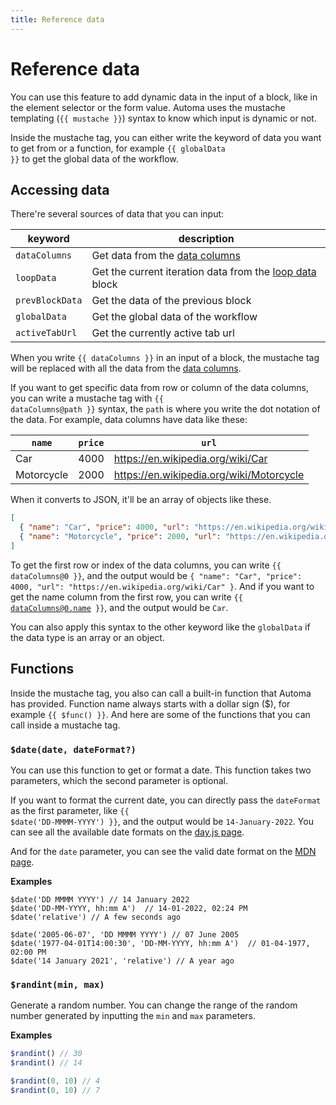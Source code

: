 ```yaml
---
title: Reference data
---
```


# Reference data
You can use this feature to add dynamic data in the input of a block, like in the element selector or the form value. Automa uses the mustache templating (<code v-pre>{{ mustache }}</code>) syntax to know which input is dynamic or not.

Inside the mustache tag, you can either write the keyword of data you want to get from or a function, for example <code v-pre>{{ globalData }}</code> to get the global data of the workflow.

## Accessing data
There're several sources of data that you can input:

| keyword | description |
| --- | --- |
| `dataColumns` | Get data from the [data columns](./data-columns.md) |
| `loopData` | Get the current iteration data from the [loop data](/blocks/loop-data) block |
| `prevBlockData` | Get the data of the previous block |
| `globalData` | Get the global data of the workflow |
| `activeTabUrl` | Get the currently active tab url |

When you write <code v-pre>{{ dataColumns }}</code> in an input of a block, the mustache tag will be replaced with all the data from the [data columns](./data-columns.md).

If you want to get specific data from row or column of the data columns, you can write a mustache tag with <code v-pre>{{ dataColumns@path }}</code> syntax, the `path` is where you write the dot notation of the data. For example, data columns have data like these:

| `name` | `price` | `url` |
| --- | --- | --- |
| Car | 4000 | https://en.wikipedia.org/wiki/Car |
| Motorcycle | 2000 | https://en.wikipedia.org/wiki/Motorcycle |

When it converts to JSON, it'll be an array of objects like these.

```json
[
  { "name": "Car", "price": 4000, "url": "https://en.wikipedia.org/wiki/Car" },
  { "name": "Motorcycle", "price": 2000, "url": "https://en.wikipedia.org/wiki/Motorcycle" }
]
```
To get the first row or index of the data columns, you can write <code v-pre>{{ dataColumns@0 }}</code>, and the output would be `{ "name": "Car", "price": 4000, "url": "https://en.wikipedia.org/wiki/Car" }`. And if you want to get the name column from the first row, you can write <code v-pre>{{ dataColumns@0.name }}</code>, and the output would be `Car`.

You can also apply this syntax to the other keyword like the `globalData` if the data type is an array or an object.

## Functions
Inside the mustache tag, you also can call a built-in function that Automa has provided. Function name always starts with a dollar sign ($), for example <code v-pre>{{ $func() }}</code>. And here are some of the functions that you can call inside a mustache tag.

### `$date(date, dateFormat?)`
You can use this function to get or format a date. This function takes two parameters, which the second parameter is optional. 

If you want to format the current date, you can directly pass the `dateFormat` as the first parameter, like <code v-pre>{{ $date('DD-MMMM-YYYY') }}</code>, and the output would be `14-January-2022`. You can see all the available date formats on the [day.js page](https://day.js.org/docs/en/display/format#list-of-all-available-formats).

And for the `date` parameter, you can see the valid date format on the [MDN page](https://developer.mozilla.org/en-US/docs/Web/HTML/Date_and_time_formats#examples).

**Examples**
```js:no-v-pre
$date('DD MMMM YYYY') // 14 January 2022
$date('DD-MM-YYYY, hh:mm A')  // 14-01-2022, 02:24 PM
$date('relative') // A few seconds ago

$date('2005-06-07', 'DD MMMM YYYY') // 07 June 2005
$date('1977-04-01T14:00:30', 'DD-MM-YYYY, hh:mm A')  // 01-04-1977, 02:00 PM
$date('14 January 2021', 'relative') // A year ago
```

### `$randint(min, max)`

Generate a random number. You can change the range of the random number generated by inputting the `min` and `max` parameters.

**Examples**
```js
$randint() // 30
$randint() // 14

$randint(0, 10) // 4
$randint(0, 10) // 7
```

<!-- In `keyword` write the source of the data, there are three sources where you can get the data from:

1. `dataColumns`: get data from the data columns.
2. `loopData`: get the iteration data from the [loop data block](https://github.com/Kholid060/automa/wiki/Blocks/_edit#loop-data).
3. `prevBlockData`: get data from the previous block.
4. `globalData`: get the global data that you have defined.
5. `activeTabUrl`: get the currently active tab url.


And `path` is where you write the key of the data and nested key also supported. The syntax is could be different on each of the sources of the data

### Data columns
Because the data of data columns is an array of objects that looks like this
```js
[
  { city: 'london', country: 'england' },
  { city: 'ottawa', country: 'canada' },
  { city: 'jakarta', country: 'Indonesia' },
]
```
To get the first data, you can write `{{ dataColumns@0.city }}` and the output would be `London`. To get the second data write `{{ dataColumns@1.city }}` and so on.

### Loop data
To get the iteration data of the [loop data block](https://github.com/Kholid060/automa/wiki/Blocks/_edit#loop-data), you must write the loop ID first before the `path` for example `{{ loopData@loopID.path }}`.

### Previous block data
Get data from the previous block. Because all blocks are returning data, like a get text block that returns the text that it got from the element. To get the data, write `{{ prevBlockData }}`. -->
